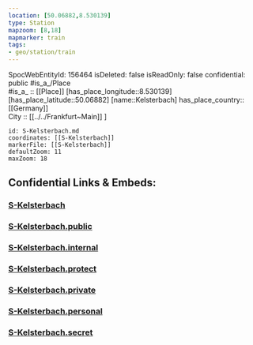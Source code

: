 ```yaml
---
location: [50.06882,8.530139] 
type: Station 
mapzoom: [8,18] 
mapmarker: train 
tags:
- geo/station/train
---
```

SpocWebEntityId: 156464
isDeleted: false
isReadOnly: false
confidential: public
#is_a_/Place  
#is_a_ :: [[Place]] 
[has_place_longitude::8.530139] 
[has_place_latitude::50.06882] 
[name::Kelsterbach] 
has_place_country:: [[Germany]]  
City :: [[../../Frankfurt~Main]] ] 


```leaflet
id: S-Kelsterbach.md
coordinates: [[S-Kelsterbach]] 
markerFile: [[S-Kelsterbach]] 
defaultZoom: 11 
maxZoom: 18
```


## Confidential Links & Embeds: 

### [S-Kelsterbach](/_Standards/Earth/Continent/Europe/Europe~Central/Germany/Germany~West/Hessen/counties~Hessen/Frankfurt~Main/Stations-FFM~S/S-Kelsterbach.md) 

### [S-Kelsterbach.public](/_public/Earth/Continent/Europe/Europe~Central/Germany/Germany~West/Hessen/counties~Hessen/Frankfurt~Main/Stations-FFM~S/S-Kelsterbach.public.md) 

### [S-Kelsterbach.internal](/_internal/Earth/Continent/Europe/Europe~Central/Germany/Germany~West/Hessen/counties~Hessen/Frankfurt~Main/Stations-FFM~S/S-Kelsterbach.internal.md) 

### [S-Kelsterbach.protect](/_protect/Earth/Continent/Europe/Europe~Central/Germany/Germany~West/Hessen/counties~Hessen/Frankfurt~Main/Stations-FFM~S/S-Kelsterbach.protect.md) 

### [S-Kelsterbach.private](/_private/Earth/Continent/Europe/Europe~Central/Germany/Germany~West/Hessen/counties~Hessen/Frankfurt~Main/Stations-FFM~S/S-Kelsterbach.private.md) 

### [S-Kelsterbach.personal](/_personal/Earth/Continent/Europe/Europe~Central/Germany/Germany~West/Hessen/counties~Hessen/Frankfurt~Main/Stations-FFM~S/S-Kelsterbach.personal.md) 

### [S-Kelsterbach.secret](/_secret/Earth/Continent/Europe/Europe~Central/Germany/Germany~West/Hessen/counties~Hessen/Frankfurt~Main/Stations-FFM~S/S-Kelsterbach.secret.md)

